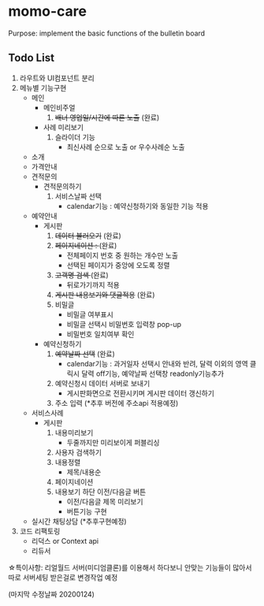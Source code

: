 # momo-care

Purpose: implement the basic functions of the bulletin board

## Todo List

1.  라우트와 UI컴포넌트 분리
2.  메뉴별 기능구현
    - 메인
      - 메인비주얼
        1. <del>배너 영업일/시간에 따른 노출</del> (완료)
      - 사례 미리보기
        1. 슬라이더 기능
           - 최신사례 순으로 노출 or 우수사례순 노출
    - 소개
    - 가격안내
    - 견적문의
      - 견적문의하기
        1. 서비스날짜 선택
           - calendar기능 : 예약신청하기와 동일한 기능 적용
    - 예약안내
      - 게시판
        1. <del>데이터 불러오기</del> (완료)
        2. <del>페이지네이션 : </del> (완료)
           - 전체페이지 번호 중 원하는 개수만 노출
           - 선택된 페이지가 중앙에 오도록 정렬
        3. <del>고객명 검색 </del> (완료)
           - 뒤로가기까지 적용
        4. <del>게시판 내용보기와 댓글적용</del> (완료)
        5. 비밀글
           - 비밀글 여부표시
           - 비밀글 선택시 비밀번호 입력창 pop-up
           - 비밀번호 일치여부 확인
      - 예약신청하기
        1. <del>예약날짜 선택</del> (완료)
           - calendar기능 : 과거일자 선택시 안내와 반려, 달력 이외의 영역 클릭시 달력 off기능, 예약날짜 선택창 readonly기능추가
        2. 예약신청시 데이터 서버로 보내기
           - 게시판화면으로 전환시키며 게시판 데이터 갱신하기
        3. 주소 입력 (\*추후 버전에 주소api 적용예정)
    - 서비스사례
      - 게시판
        1. 내용미리보기
           - 두줄까지만 미리보이게 퍼블리싱
        2. 사용자 검색하기
        3. 내용정렬
           - 제목/내용순
        4. 페이지네이션
        5. 내용보기 하단 이전/다음글 버튼
           - 이전/다음글 제목 미리보기
           - 버튼기능 구현
    - 실시간 채팅상담 (\*추후구현예정)
3.  코드 리팩토링
    - 리덕스 or Context api
    - 리듀서

☆특이사항: 리얼월드 서버(미디엄클론)를 이용해서 하다보니 안맞는 기능들이 많아서 따로 서버세팅 받은걸로 변경작업 예정

(마지막 수정날짜 20200124)
